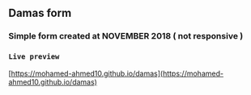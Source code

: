 ## Damas form

### Simple form created at NOVEMBER 2018 ( not responsive )

### `Live preview`

[https://mohamed-ahmed10.github.io/damas](https://mohamed-ahmed10.github.io/damas)
